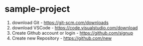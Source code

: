 ﻿# sample-project
1. download Git -   https://git-scm.com/downloads
2. download VSCode - https://code.visualstudio.com/download
3. Create Github account or login - https://github.com/signup
4. Create new Repository - https://github.com/new

